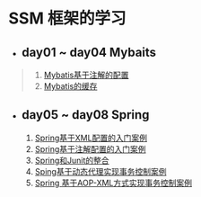 # SSM 框架的学习
- ## day01 ~ day04 Mybaits
> 1. [Mybatis基于注解的配置](./day04-mybatis-annotation/README.md)
> 2. [Mybatis的缓存](./day04-mybatis-cache/README.md)

- ## day05 ~ day08 Spring

  1. [Spring基于XML配置的入门案例](./day05-spring-xml-demo/README.md)
  2. [Spring基于注解配置的入门案例](./day06-spring-annotation-demo/README.md)
  3. [Spring和Junit的整合](./day06-spring-annotation-springjunit/README.md)
  4. [Sping基于动态代理实现事务控制案例](./day07-spring-xml-proxy/README.md)
  5. [Spring 基于AOP-XML方式实现事务控制案例](./day07-spring-xml-aop/README.md)